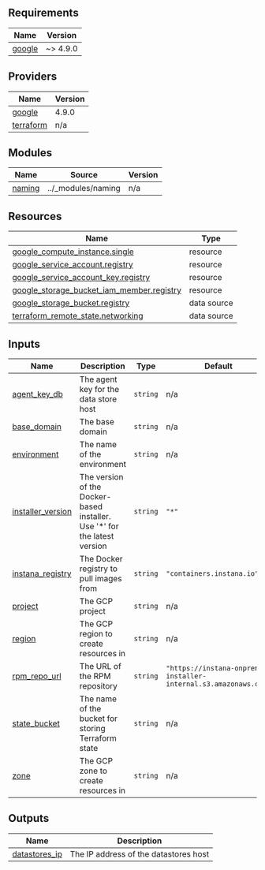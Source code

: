 <!-- BEGIN_TF_DOCS -->
## Requirements

| Name | Version |
|------|---------|
| <a name="requirement_google"></a> [google](#requirement\_google) | ~> 4.9.0 |

## Providers

| Name | Version |
|------|---------|
| <a name="provider_google"></a> [google](#provider\_google) | 4.9.0 |
| <a name="provider_terraform"></a> [terraform](#provider\_terraform) | n/a |

## Modules

| Name | Source | Version |
|------|--------|---------|
| <a name="module_naming"></a> [naming](#module\_naming) | ../_modules/naming | n/a |

## Resources

| Name | Type |
|------|------|
| [google_compute_instance.single](https://registry.terraform.io/providers/hashicorp/google/latest/docs/resources/compute_instance) | resource |
| [google_service_account.registry](https://registry.terraform.io/providers/hashicorp/google/latest/docs/resources/service_account) | resource |
| [google_service_account_key.registry](https://registry.terraform.io/providers/hashicorp/google/latest/docs/resources/service_account_key) | resource |
| [google_storage_bucket_iam_member.registry](https://registry.terraform.io/providers/hashicorp/google/latest/docs/resources/storage_bucket_iam_member) | resource |
| [google_storage_bucket.registry](https://registry.terraform.io/providers/hashicorp/google/latest/docs/data-sources/storage_bucket) | data source |
| [terraform_remote_state.networking](https://registry.terraform.io/providers/hashicorp/terraform/latest/docs/data-sources/remote_state) | data source |

## Inputs

| Name | Description | Type | Default | Required |
|------|-------------|------|---------|:--------:|
| <a name="input_agent_key_db"></a> [agent\_key\_db](#input\_agent\_key\_db) | The agent key for the data store host | `string` | n/a | yes |
| <a name="input_base_domain"></a> [base\_domain](#input\_base\_domain) | The base domain | `string` | n/a | yes |
| <a name="input_environment"></a> [environment](#input\_environment) | The name of the environment | `string` | n/a | yes |
| <a name="input_installer_version"></a> [installer\_version](#input\_installer\_version) | The version of the Docker-based installer. Use '*' for the latest version | `string` | `"*"` | no |
| <a name="input_instana_registry"></a> [instana\_registry](#input\_instana\_registry) | The Docker registry to pull images from | `string` | `"containers.instana.io"` | no |
| <a name="input_project"></a> [project](#input\_project) | The GCP project | `string` | n/a | yes |
| <a name="input_region"></a> [region](#input\_region) | The GCP region to create resources in | `string` | n/a | yes |
| <a name="input_rpm_repo_url"></a> [rpm\_repo\_url](#input\_rpm\_repo\_url) | The URL of the RPM repository | `string` | `"https://instana-onprem-installer-internal.s3.amazonaws.com"` | no |
| <a name="input_state_bucket"></a> [state\_bucket](#input\_state\_bucket) | The name of the bucket for storing Terraform state | `string` | n/a | yes |
| <a name="input_zone"></a> [zone](#input\_zone) | The GCP zone to create resources in | `string` | n/a | yes |

## Outputs

| Name | Description |
|------|-------------|
| <a name="output_datastores_ip"></a> [datastores\_ip](#output\_datastores\_ip) | The IP address of the datastores host |
<!-- END_TF_DOCS -->
